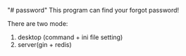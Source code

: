 "# password" 
This program can find your forgot password!

There are two mode:
1. desktop (command + ini file setting)
2. server(gin + redis)
